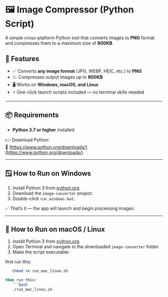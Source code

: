 # 🖼️ Image Compressor (Python Script)

A simple cross-platform Python tool that converts images to **PNG** format and compresses them to a maximum size of **800KB**.

## 🚀 Features

- ✅ Converts **any image format** (JPG, WEBP, HEIC, etc.) to **PNG**
- 📉 Compresses output images up to **800KB**
- 🖥️ Works on **Windows, macOS, and Linux**
- ⚡ One-click launch scripts included — no terminal skills needed

---

## 📦 Requirements

- **Python 3.7 or higher** installed

👉 Download Python:  
🔗 [https://www.python.org/downloads/](https://www.python.org/downloads/)

---

## 🪟 How to Run on **Windows**

1. Install Python 3 from [python.org](https://www.python.org/downloads/).
2. Download the `image-converter` project.
3. Double-click `run_windows.bat`.

✅ That’s it — the app will launch and begin processing images.

---

## 🍎 How to Run on **macOS / Linux**

1. Install Python 3 from [python.org](https://www.python.org/downloads/).
2. Open Terminal and navigate to the downloaded `image-converter` folder.
3. Make the script executable:

first run this:
```bash
   chmod +x run_mac_linux.sh

then run this:
   ```bash
   ./run_mac_linux.sh
